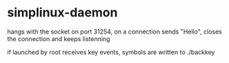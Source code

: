 # simplinux-daemon

hangs with the socket on port 31254, on a connection sends "Hello", closes the connection and keeps listenning

if launched by root receives key events, symbols are written to ./backkey
